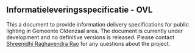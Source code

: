 ## Informatieleveringsspecificatie - OVL

This a document to provide information delivery specifications for public lighting in Gemeente Oldenzaal area. The document is currently under development and no definitive versions is released. Please contact [Shreenidhi Raghavendra Rao](shreenidhi.raghavendrarao@sweco.nl) for any questions about the project. 